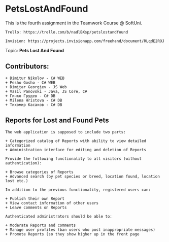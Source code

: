 # PetsLostAndFound

This is the fourth assignment in the Teamwork Course @ SoftUni. 

	Trello: https://trello.com/b/nadlBXsp/petslostandfound

	Invision: https://projects.invisionapp.com/freehand/document/RLqdE2ROJ

Topic: **Pets Lost And Found**


## Contributors: 
	+ Dimitur Nikolov - C# WEB
	+ Pesho Gosho - C# WEB
	+ Dimitar Georgiev - JS Web
	+ Vasil Panovski - Java, JS Corе, C#
	+ Гинко Грудев - C# DB
	+ Milena Hristova - C# DB
	+ Тихомир Касаков - C# DB
	
## Reports for Lost and Found Pets

	The web application is supposed to include two parts:
	
	+ Categorized catalog of Reports with ability to view detailed information
	+ Administration interface for editing and deletion of Reports
	
	Provide the following functionality to all visitors (without authentication):
	
	+ Browse categories of Reports
	+ Advanced search (by pet species or breed, location found, location lost etc.)
	
	In addition to the previous functionality, registered users can:
	
	+ Publish their own Report
	+ View contact information of other users
	+ Leave comments on Reports
	
	Authenticated administrators should be able to:
	
	+ Moderate Reports and comments
	+ Manage user profiles (ban users who post inappropriate messages)
	+ Promote Reports (so they show higher up in the front page
